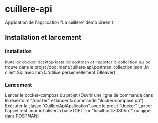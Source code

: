 # cuillere-api
Application de l'application "La cuillère" démo GreenIt

## Installation et lancement

### Installation
Installer docker-desktop
Installer postman et importer la collection qui se trouve dans le projet /document/cuillere-api.postman_collection.json
Un client Sql avec Ihm (J'utilise personnellement DBeaver)

### Lancement
Lancer le docker-compose du projet (Ouvrir une ligne de commande dans le répertoire "/docker" et lancer la commande "docker-compose up")
Exécuter la classe "CuillereApiApplication" avec le projet "docker"
Lancer l'appel rest pour initialiser la base (GET sur "localhost:8080/init" ou appel dans POSTMAN)

